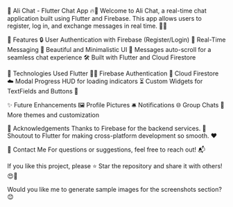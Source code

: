 📱 Ali Chat - Flutter Chat App 🔥💬
Welcome to Ali Chat, a real-time chat application built using Flutter and Firebase. This app allows users to register, log in, and exchange messages in real time. 🚀📨

🌟 Features
🔒 User Authentication with Firebase (Register/Login)
💬 Real-Time Messaging
🎨 Beautiful and Minimalistic UI
🔄 Messages auto-scroll for a seamless chat experience
🛠️ Built with Flutter and Cloud Firestore


🚀 Technologies Used
Flutter 🧑‍💻
Firebase Authentication 🔐
Cloud Firestore ☁️
Modal Progress HUD for loading indicators ⏳
Custom Widgets for TextFields and Buttons 🎨



✨ Future Enhancements
🖼️ Profile Pictures
🛎️ Notifications
🌐 Group Chats
🎨 More themes and customization


🙏 Acknowledgements
Thanks to Firebase for the backend services. 🙌
Shoutout to Flutter for making cross-platform development so smooth. ❤️


📧 Contact Me
For questions or suggestions, feel free to reach out! 📬


If you like this project, please ⭐ Star the repository and share it with others! 😍🌟

Would you like me to generate sample images for the screenshots section? 😊
